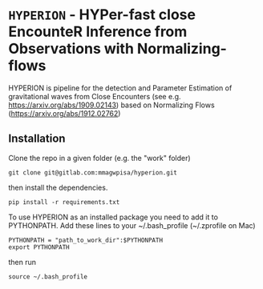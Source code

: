 # `HYPERION` - HYPer-fast close EncounteR Inference from Observations with Normalizing-flows 

HYPERION is pipeline for the detection and Parameter Estimation of gravitational waves from Close Encounters (see e.g. https://arxiv.org/abs/1909.02143) based on Normalizing Flows (https://arxiv.org/abs/1912.02762) 

## Installation

Clone the repo in a given folder (e.g. the "work" folder)

```
git clone git@gitlab.com:mmagwpisa/hyperion.git
```

then install the dependencies.

```
pip install -r requirements.txt
```

To use HYPERION as an installed package you need to add it to PYTHONPATH. 
Add these lines to your ~/.bash_profile (~/.zprofile on Mac)

```
PYTHONPATH = "path_to_work_dir":$PYTHONPATH
export PYTHONPATH
```

then run 

```
source ~/.bash_profile
```



